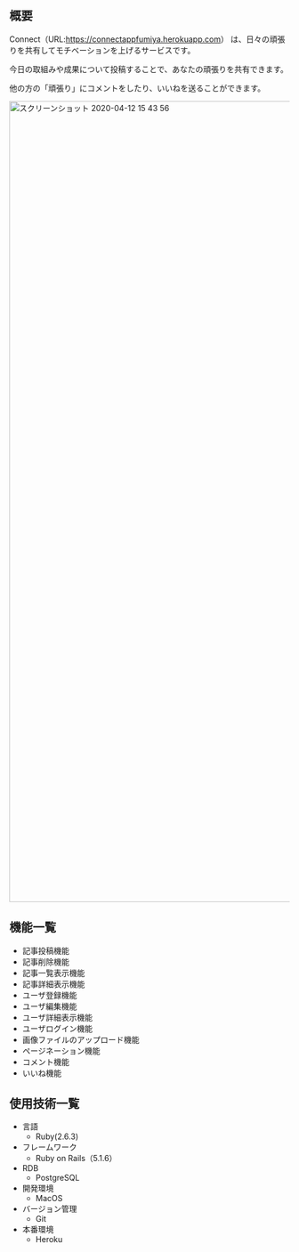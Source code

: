 ## 概要

Connect（URL:<https://connectappfumiya.herokuapp.com>）
は、日々の頑張りを共有してモチベーションを上げるサービスです。

今日の取組みや成果について投稿することで、あなたの頑張りを共有できます。

他の方の「頑張り」にコメントをしたり、いいねを送ることができます。

<img width="1440" alt="スクリーンショット 2020-04-12 15 43 56" src="https://user-images.githubusercontent.com/59755714/79062413-1c20a080-7cd5-11ea-963c-a78ec5ce433f.png">

## 機能一覧

* 記事投稿機能
* 記事削除機能
* 記事一覧表示機能
* 記事詳細表示機能
* ユーザ登録機能
* ユーザ編集機能
* ユーザ詳細表示機能
* ユーザログイン機能
* 画像ファイルのアップロード機能
* ページネーション機能
* コメント機能
* いいね機能

## 使用技術一覧
* 言語
    * Ruby(2.6.3)
* フレームワーク
    * Ruby on Rails（5.1.6）
* RDB
    * PostgreSQL
* 開発環境
    * MacOS
* バージョン管理
    * Git 
* 本番環境
    * Heroku



